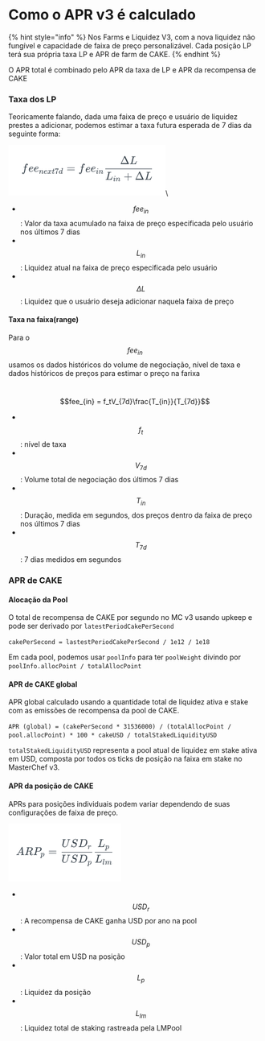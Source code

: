 # Como o APR v3 é calculado

{% hint style="info" %}
Nos Farms e Liquidez V3, com a nova liquidez não fungível e capacidade de faixa de preço personalizável. Cada posição LP terá sua própria taxa LP e APR de farm de CAKE.
{% endhint %}

O APR total é combinado pelo APR da taxa de LP e APR da recompensa de CAKE

### Taxa dos LP

Teoricamente falando, dada uma faixa de preço e usuário de liquidez prestes a adicionar, podemos estimar a taxa futura esperada de 7 dias da seguinte forma:

&#x20;                    <img src="../../.gitbook/assets/image.png" alt="" data-size="original">\


* $$fee_{in}$$: Valor da taxa acumulado na faixa de preço especificada pelo usuário nos últimos 7 dias
* ​$$L_{in}$$: Liquidez atual na faixa de preço especificada pelo usuário
* ​$$\Delta{L}$$: Liquidez que o usuário deseja adicionar naquela faixa de preço

#### Taxa na faixa(range)

Para o $$fee_{in}$$ usamos os dados históricos do volume de negociação, nível de taxa e dados históricos de preços para estimar o preço na farixa

​$$fee_{in} = f_tV_{7d}\frac{T_{in}}{T_{7d}}$$

* ​$$f_t$$: nível de taxa
* ​​ $$V_{7d}$$: Volume total de negociação dos últimos 7 dias
* ​$$T_{in}$$: Duração, medida em segundos, dos preços dentro da faixa de preço nos últimos 7 dias
* ​$$T_{7d}$$: 7 dias medidos em segundos

### APR de CAKE

#### Alocação da Pool

O total de recompensa de CAKE por segundo no MC v3 usando upkeep e pode ser derivado por `latestPeriodCakePerSecond`

`cakePerSecond = lastestPeriodCakePerSecond / 1e12 / 1e18`

Em cada pool, podemos usar `poolInfo` para ter `poolWeight` divindo por `poolInfo.allocPoint / totalAllocPoint`

#### APR de CAKE global

APR global calculado usando a quantidade total de liquidez ativa e stake com as emissões de recompensa da pool de CAKE.

`APR (global) = (cakePerSecond * 31536000) / (totalAllocPoint / pool.allocPoint) * 100 * cakeUSD / totalStakedLiquidityUSD`

`totalStakedLiquidityUSD` representa a pool atual de liquidez em stake ativa em USD, composta por todos os ticks de posição na faixa em stake no MasterChef v3.

#### APR da posição de CAKE

APRs para posições individuais podem variar dependendo de suas configurações de faixa de preço.

&#x20;                         ![](<../../.gitbook/assets/image (1).png>)

* ​$$USD_r$$: A recompensa de CAKE ganha USD por ano na pool
* ​$$USD_p$$: Valor total em USD na posição
* ​$$L_{p}$$: Liquidez da posição
* ​$$L_{lm}$$: Liquidez total de staking rastreada pela LMPool
